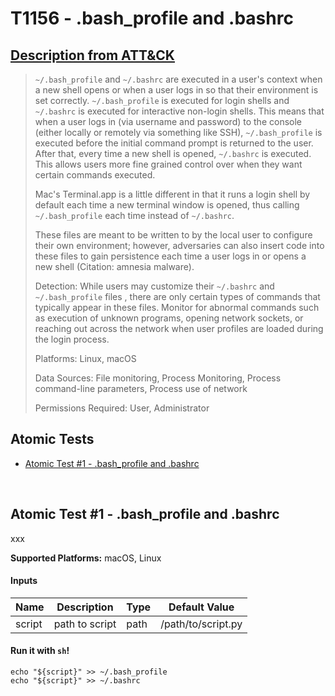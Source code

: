 # T1156 - .bash_profile and .bashrc
## [Description from ATT&CK](https://attack.mitre.org/wiki/Technique/T1156)
<blockquote><code>~/.bash_profile</code> and <code>~/.bashrc</code> are executed in a user's context when a new shell opens or when a user logs in so that their environment is set correctly. <code>~/.bash_profile</code> is executed for login shells and <code>~/.bashrc</code> is executed for interactive non-login shells. This means that when a user logs in (via username and password) to the console (either locally or remotely via something like SSH), <code>~/.bash_profile</code> is executed before the initial command prompt is returned to the user. After that, every time a new shell is opened, <code>~/.bashrc</code> is executed. This allows users more fine grained control over when they want certain commands executed.

Mac's Terminal.app is a little different in that it runs a login shell by default each time a new terminal window is opened, thus calling <code>~/.bash_profile</code> each time instead of <code>~/.bashrc</code>.

These files are meant to be written to by the local user to configure their own environment; however, adversaries can also insert code into these files to gain persistence each time a user logs in or opens a new shell  (Citation: amnesia malware).

Detection: While users may customize their <code>~/.bashrc</code> and <code>~/.bash_profile</code> files , there are only certain types of commands that typically appear in these files. Monitor for abnormal commands such as execution of unknown programs, opening network sockets, or reaching out across the network when user profiles are loaded during the login process.

Platforms: Linux, macOS

Data Sources: File monitoring, Process Monitoring, Process command-line parameters, Process use of network

Permissions Required: User, Administrator</blockquote>

## Atomic Tests

- [Atomic Test #1 - .bash_profile and .bashrc](#atomic-test-1---bash_profile-and-bashrc)


<br/>

## Atomic Test #1 - .bash_profile and .bashrc
xxx

**Supported Platforms:** macOS, Linux


#### Inputs
| Name | Description | Type | Default Value | 
|------|-------------|------|---------------|
| script | path to script | path | /path/to/script.py|

#### Run it with `sh`!
```
echo "${script}" >> ~/.bash_profile
echo "${script}" >> ~/.bashrc
```
<br/>
